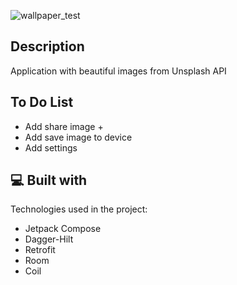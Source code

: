 ![wallpaper_test](https://socialify.git.ci/khvatid/wallpaper_test/image?font=Jost&language=1&name=1&pattern=Diagonal%20Stripes&theme=Dark)
<h2>Description</h2>
Application with beautiful images from Unsplash API


## To Do List

*   Add share image +
*   Add save image to device
*   Add settings



<h2>💻 Built with</h2>

Technologies used in the project:

*   Jetpack Compose
*   Dagger-Hilt
*   Retrofit
*   Room
*   Coil
